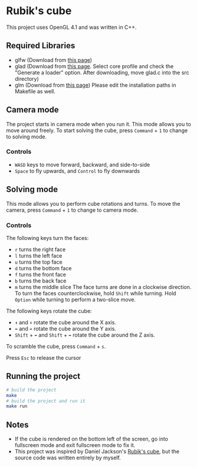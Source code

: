 # Rubik's cube
This project uses OpenGL 4.1 and was written in C++.

## Required Libraries
- glfw (Download from [this page](https://www.glfw.org))
- glad (Download from [this page](https://glad.dav1d.de). Select core profile and check the "Generate a loader" option. After downloading, move glad.c into the src directory)
- glm (Download from [this page](https://github.com/g-truc/glm/tags))
Please edit the installation paths in Makefile as well.

## Camera mode
The project starts in camera mode when you run it. This mode allows you to move around freely. To start solving the cube, press `Command` + `1` to change to solving mode.

### Controls
- `WASD` keys to move forward, backward, and side-to-side
- `Space` to fly upwards, and `Control` to fly downwards

## Solving mode
This mode allows you to perform cube rotations and turns. To move the camera, press `Command` + `1` to change to camera mode.

### Controls
The following keys turn the faces:
- `r` turns the right face
- `l` turns the left face
- `u` turns the top face
- `d` turns the bottom face
- `f` turns the front face
- `b` turns the back face
- `m` turns the middle slice
The face turns are done in a clockwise direction. To turn the faces counterclockwise, hold `Shift` while turning. Hold `Option` while turning to perform a two-slice move.

The following keys rotate the cube:
- `⬆` and `⬇` rotate the cube around the X axis.
- `⬅` and `➡` rotate the cube around the Y axis.
- `Shift` + `⬅` and `Shift` + `➡` rotate the cube around the Z axis.

To scramble the cube, press `Command` + `s`.

Press `Esc` to release the cursor

## Running the project
```sh
# build the project
make
# build the project and run it
make run 
```

## Notes
- If the cube is rendered on the bottom left of the screen, go into fullscreen mode and exit fullscreen mode to fix it.
- This project was inspired by Daniel Jackson's [Rubik's cube](https://www.youtube.com/watch?v=2DD-EOMdhX0&pp=ygUTcnViaWsncyBjdWJlIG9wZW5nbA%3D%3D), but the source code was written entirely by myself.